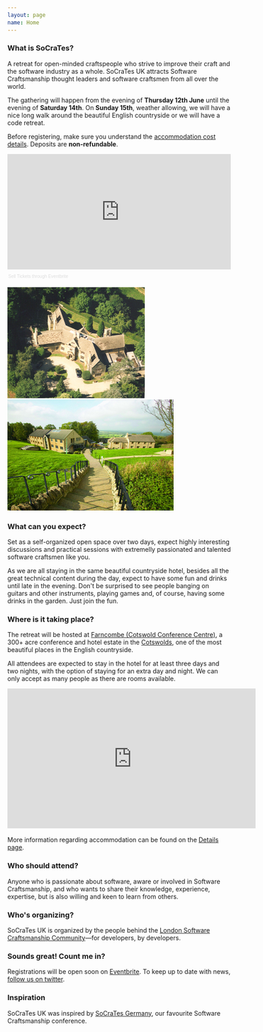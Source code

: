 ```yaml
---
layout: page
name: Home
---
```


### What is SoCraTes?

A retreat for open-minded craftspeople who strive to improve their craft and the software industry as a whole. SoCraTes UK attracts Software Craftsmanship thought leaders and software craftsmen from all over the world.

The gathering will happen from the evening of **Thursday 12th June** until the evening of **Saturday 14th**. On **Sunday 15th**, weather allowing, we will have a nice long walk around the beautiful English countryside or we will have a code retreat.

Before registering, make sure you understand the [accommodation cost details][Details]. Deposits are **non-refundable**.

<div style="width:100%; text-align:left;" ><iframe  src="https://www.eventbrite.co.uk/tickets-external?eid=10210972293&amp;ref=etckt&amp;v=2" frameborder="0" height="260" width="100%" vspace="0" hspace="0" marginheight="5" marginwidth="5" scrolling="auto" allowtransparency="true"></iframe><div style="font-family:Helvetica, Arial; font-size:10px; padding:5px 0 5px; margin:2px; width:100%; text-align:left;" ><a style="color:#ddd; text-decoration:none;" target="_blank" href="http://www.eventbrite.co.uk/r/etckt">Sell Tickets</a> <span style="color:#ddd;">through</span> <a style="color:#ddd; text-decoration:none;" target="_blank" href="http://www.eventbrite.co.uk?ref=etckt">Eventbrite</a></div></div>

<p><img src="img/farncombe/farncombe07.jpg" width="310" height="250" alt="Cotswolds"/> <img src="img/farncombe/farncombe01.jpg" width="375" height="250" alt="Farncombe"/></p>

[Eventbrite]: http://socratesuk2014.eventbrite.co.uk?ref=elink

### What can you expect?

Set as a self-organized open space over two days, expect highly interesting discussions and practical sessions with extremelly passionated and talented software craftsmen like you.

As we are all staying in the same beautiful countryside hotel, besides all the great technical content during the day, expect to have some fun and drinks until late in the evening. Don't be surprised to see people banging on guitars and other instruments, playing games and, of course, having some drinks in the garden. Just join the fun.

### Where is it taking place?

The retreat will be hosted at [Farncombe (Cotswold Conference Centre)][Venue], a 300+ acre conference and hotel estate in the [Cotswolds][], one of the most beautiful places in the English countryside.

All attendees are expected to stay in the hotel for at least three days and two nights, with the option of staying for an extra day and night. We can only accept as many people as there are rooms available.

<p><iframe width="560" height="315" src="http://www.youtube.com/embed/IyfXSIaK-rU" frameborder="0" allowfullscreen="allowfullscreen">&nbsp;</iframe></p>

More information regarding accommodation can be found on the [Details page][Details].

[Venue]: http://cotswoldconferencecentre.com/venue/
[Cotswolds]: http://www.cotswolds.info/
[Details]: details.html

### Who should attend?

Anyone who is passionate about software, aware or involved in Software Craftsmanship, and who wants to share their knowledge, experience, expertise, but is also willing and keen to learn from others.

### Who's organizing?

SoCraTes UK is organized by the people behind the [London Software Craftsmanship Community][]—for developers, by developers.

[London Software Craftsmanship Community]: http://londonswcraft.com

### Sounds great! Count me in?

Registrations will be open soon on [Eventbrite][Eventbrite]. To keep up to date with news, [follow us on twitter][@socrates_uk].

### Inspiration

SoCraTes UK was inspired by [SoCraTes Germany][], our favourite Software Craftsmanship conference.

[SoCraTes Germany]: http://www.socrates-conference.de/

[@socrates_uk]: https://twitter.com/socrates_uk
